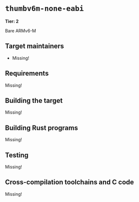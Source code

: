 # `thumbv6m-none-eabi`

**Tier: 2**

Bare ARMv6-M

## Target maintainers

- Missing!

## Requirements

Missing!

## Building the target

Missing!

## Building Rust programs

Missing!

## Testing

Missing!

## Cross-compilation toolchains and C code

Missing!
